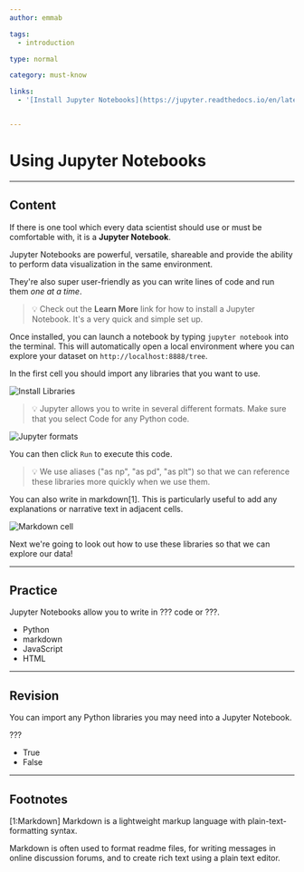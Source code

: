 ```yaml
---
author: emmab

tags:
  - introduction

type: normal

category: must-know

links:
  - '[Install Jupyter Notebooks](https://jupyter.readthedocs.io/en/latest/install.html){website}'


---
```

# Using Jupyter Notebooks

---
## Content

If there is one tool which every data scientist should use or must be comfortable with, it is a **Jupyter Notebook**.

Jupyter Notebooks are powerful, versatile, shareable and provide the ability to perform data visualization in the same environment.

They're also super user-friendly as you can write lines of code and run them *one at a time*.

> 💡 Check out the **Learn More** link for how to install a Jupyter Notebook. It's a very quick and simple set up.

Once installed, you can launch a notebook by typing `jupyter notebook` into the terminal. This will automatically open a local environment where you can explore your dataset on `http://localhost:8888/tree`.

In the first cell you should import any libraries that you want to use.

![Install Libraries](https://img.enkipro.com/4704deb4a7b25168b65b4b0c7d1cd3cf.png)

> 💡 Jupyter allows you to write in several different formats. Make sure that you select Code for any Python code.

![Jupyter formats](https://img.enkipro.com/d87ac28e5162a6c89805e2b6aee1f526.png)

You can then click `Run` to execute this code.

> 💡 We use aliases ("as np", "as pd", "as plt") so that we can reference these libraries more quickly when we use them.

You can also write in markdown[1]. This is particularly useful to add any explanations or narrative text in adjacent cells.

![Markdown cell](https://img.enkipro.com/722c1f0e65d2ba1198313c181df2e014.png)

Next we're going to look out how to use these libraries so that we can explore our data!

---
## Practice

Jupyter Notebooks allow you to write in ??? code or ???.

- Python
- markdown
- JavaScript
- HTML

---
## Revision

You can import any Python libraries you may need into a Jupyter Notebook.

???

- True
- False

---
## Footnotes

[1:Markdown]
Markdown is a lightweight markup language with plain-text-formatting syntax.

Markdown is often used to format readme files, for writing messages in online discussion forums, and to create rich text using a plain text editor.
